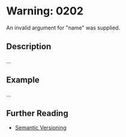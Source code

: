 # Warning: 0202

An invalid argument for "name" was supplied.

## Description

...

## Example

...

## Further Reading

- [Semantic Versioning](https://semver.org)
